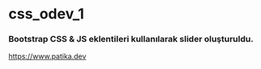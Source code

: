 # css_odev_1
### Bootstrap CSS & JS eklentileri kullanılarak slider oluşturuldu.


https://www.patika.dev
